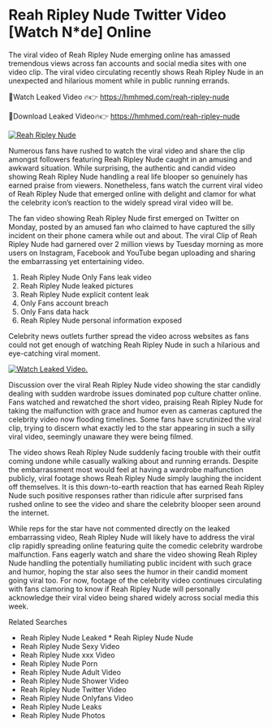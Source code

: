 ﻿# Reah Ripley Nude Twitter Video [Watch N*de] Online

The viral video of ﻿Reah Ripley Nude emerging online has amassed tremendous views across fan accounts and social media sites with one video clip. The viral video circulating recently shows ﻿Reah Ripley Nude in an unexpected and hilarious moment while in public running errands. 

🔴Watch Leaked Video 🔥👉  https://hmhmed.com/reah-ripley-nude 

🔴Download Leaked Video🔥👉  https://hmhmed.com/reah-ripley-nude 

[![Reah Ripley Nude](https://i.imgur.com/dJHk4Zq.gif)](https://hmhmed.com/reah-ripley-nude)

Numerous fans have rushed to watch the viral video and share the clip amongst followers featuring ﻿Reah Ripley Nude caught in an amusing and awkward situation. While surprising, the authentic and candid video showing ﻿Reah Ripley Nude handling a real life blooper so genuinely has earned praise from viewers. Nonetheless, fans watch the current viral video of ﻿Reah Ripley Nude that emerged online with delight and clamor for what the celebrity icon’s reaction to the widely spread viral video will be.

The fan video showing ﻿Reah Ripley Nude first emerged on Twitter on Monday, posted by an amused fan who claimed to have captured the silly incident on their phone camera while out and about. The viral Clip of ﻿Reah Ripley Nude had garnered over 2 million views by Tuesday morning as more users on Instagram, Facebook and YouTube began uploading and sharing the embarrassing yet entertaining video. 

1. ﻿Reah Ripley Nude Only Fans leak video
2. ﻿Reah Ripley Nude leaked pictures
3. ﻿Reah Ripley Nude explicit content leak
4. Only Fans account breach
5. Only Fans data hack
6. ﻿Reah Ripley Nude personal information exposed

Celebrity news outlets further spread the video across websites as fans could not get enough of watching ﻿Reah Ripley Nude in such a hilarious and eye-catching viral moment. 

[![Watch Leaked Video.](https://miro.medium.com/v2/resize:fit:828/format:webp/1*cilzJN44JGOrTw9NJCrNHA.gif "Watch Leaked Video")](https://hmhmed.com/reah-ripley-nude)

Discussion over the viral ﻿Reah Ripley Nude video showing the star candidly dealing with sudden wardrobe issues dominated pop culture chatter online. Fans watched and rewatched the short video, praising ﻿Reah Ripley Nude for taking the malfunction with grace and humor even as cameras captured the celebrity video now flooding timelines. Some fans have scrutinized the viral clip, trying to discern what exactly led to the star appearing in such a silly viral video, seemingly unaware they were being filmed.

The video shows ﻿Reah Ripley Nude suddenly facing trouble with their outfit coming undone while casually walking about and running errands. Despite the embarrassment most would feel at having a wardrobe malfunction publicly, viral footage shows ﻿Reah Ripley Nude simply laughing the incident off themselves. It is this down-to-earth reaction that has earned ﻿Reah Ripley Nude such positive responses rather than ridicule after surprised fans rushed online to see the video and share the celebrity blooper seen around the internet.  

While reps for the star have not commented directly on the leaked embarrassing video, ﻿Reah Ripley Nude will likely have to address the viral clip rapidly spreading online featuring quite the comedic celebrity wardrobe malfunction. Fans eagerly watch and share the video showing ﻿Reah Ripley Nude handling the potentially humiliating public incident with such grace and humor, hoping the star also sees the humor in their candid moment going viral too. For now, footage of the celebrity video continues circulating with fans clamoring to know if ﻿Reah Ripley Nude will personally acknowledge their viral video being shared widely across social media this week.

Related Searches
* ﻿Reah Ripley Nude Leaked
﻿* Reah Ripley Nude Nude
* ﻿Reah Ripley Nude Sexy Video
* ﻿Reah Ripley Nude xxx Video
* ﻿Reah Ripley Nude Porn
* ﻿Reah Ripley Nude Adult Video
* ﻿Reah Ripley Nude Shower Video
* ﻿Reah Ripley Nude Twitter Video
* ﻿Reah Ripley Nude Onlyfans Video
* ﻿Reah Ripley Nude Leaks
* ﻿Reah Ripley Nude Photos